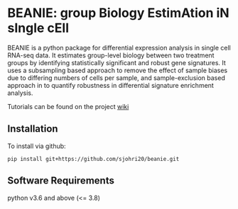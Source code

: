 # BEANIE: group Biology EstimAtion iN sIngle cEll

BEANIE is a python package for differential expression analysis in single cell RNA-seq data. It estimates group-level biology between two treatment groups by identifying statistically significant and robust gene signatures. It uses a subsampling based approach to remove the effect of sample biases due to differing numbers of cells per sample, and sample-exclusion based approach  in to quantify robustness in differential signature enrichment analysis. 

Tutorials can be found on the project [wiki](https://www.github.com/sjohri20/beanie/wiki)

## Installation

To install via github:

```
pip install git+https://github.com/sjohri20/beanie.git
```

## Software Requirements

python v3.6 and above (<= 3.8)
